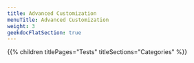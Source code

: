```yaml
---
title: Advanced Customization
menuTitle: Advanced Customization
weight: 3 
geekdocFlatSection: true
---
```


{{% children titlePages="Tests" titleSections="Categories" %}}
